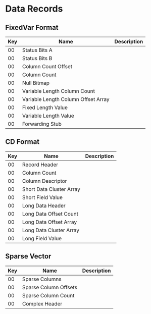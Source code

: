 <script setup>
  import MarkerKey from '../components/MarkerKey.vue'
</script>

# Data Records

## FixedVar Format

|Key|Name|Description|
|---|----|-----------|
|<MarkerKey foreground="#ffffff" background="#193960">00</MarkerKey>|Status Bits A
|<MarkerKey foreground="#ffffff" background="#2C5C5B">00</MarkerKey>|Status Bits B
|<MarkerKey foreground="#ffffff" background="#266AAE">00</MarkerKey>|Column Count Offset
|<MarkerKey foreground="#ffffff" background="#518183">00</MarkerKey>|Column Count
|<MarkerKey foreground="#ffffff" background="#8AB7BD">00</MarkerKey>|Null Bitmap
|<MarkerKey foreground="#ffffff" background="#606264">00</MarkerKey>|Variable Length Column Count
|<MarkerKey foreground="#ffffff" background="#2D563A">00</MarkerKey>|Variable Length Column Offset Array
|<MarkerKey foreground="#00" background="#D6DAD4">00</MarkerKey>|Fixed Length Value
|<MarkerKey foreground="#00" background="#C2D0CB">00</MarkerKey>|Variable Length Value
|<MarkerKey foreground="#ffffff" background="#d85240">00</MarkerKey>|Forwarding Stub

## CD Format

|Key|Name|Description|
|---|----|-----------|
|<MarkerKey foreground="#ffffff" background="#7ea597">00</MarkerKey>|Record Header
|<MarkerKey foreground="#ffffff" background="#518183">00</MarkerKey>|Column Count
|<MarkerKey foreground="#00" background="#B6F2D0">00</MarkerKey>|Column Descriptor
|<MarkerKey foreground="#ffffff" background="#345D7F">00</MarkerKey>|Short Data Cluster Array
|<MarkerKey foreground="#00" background="#BBD9E8">00</MarkerKey>|Short Field Value
|<MarkerKey foreground="#ffffff" background="#ab5384">00</MarkerKey>|Long Data Header
|<MarkerKey foreground="#ffffff" background="#DEBED0">00</MarkerKey>|Long Data Offset Count
|<MarkerKey foreground="#ffffff" background="#B28D8A">00</MarkerKey>|Long Data Offset Array
|<MarkerKey foreground="#ffffff" background="#735a6d">00</MarkerKey>|Long Data Cluster Array
|<MarkerKey foreground="#00" background="#e2bbe8">00</MarkerKey>|Long Field Value

## Sparse Vector

|Key|Name|Description|
|---|----|-----------|
|<MarkerKey foreground="#ffffff" background="#7ea597">00</MarkerKey>|Sparse Columns
|<MarkerKey foreground="#ffffff" background="#7ea597">00</MarkerKey>|Sparse Column Offsets
|<MarkerKey foreground="#ffffff" background="#7ea597">00</MarkerKey>|Sparse Column Count
|<MarkerKey foreground="#ffffff" background="#7ea597">00</MarkerKey>|Complex Header